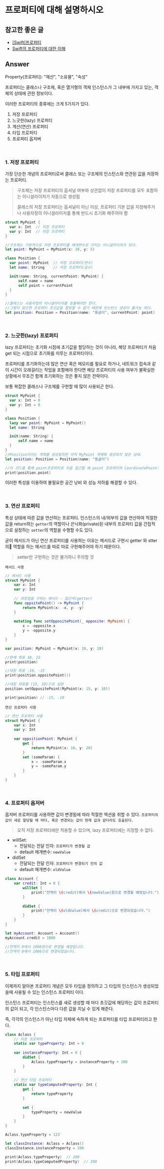 # 프로퍼티에 대해 설명하시오

## 참고한 좋은 글
* [[Swift]프로퍼티](https://jinshine.github.io/2018/05/22/Swift/6.프로퍼티(Property)/)
* [Swift의 프로퍼티에 대한 이해](https://soooprmx.com/swift-property/)

## Answer

Property(프로퍼티): "재산", "소유물", "속성"

프로퍼티는 클래스나 구조체, 혹은 열거형의 객체 인스턴스가 그 내부에 가지고 있는, 객체의 상태에 관한 정보이다.

이러한 프로퍼티의 종류에는 크게 5가지가 있다.

1. 저장 프로퍼티
2. 느긋한(lazy) 프로퍼티
3. 계산(연산) 프로퍼티
4. 타입 프로퍼티
5. 프로퍼티 옵저버


<br>

### 1. 저장 프로퍼티
가장 단순한 개념의 프로퍼티로써 클래스 또는 구조체의 인스턴스와 연관된 값을 저장하는 프로퍼티.

> 구조체는 저장 프로퍼티의 옵셔널 여부와 상관없이 저장 프로퍼티를 모두 포함하는 이니셜라이저가 자동으로 생성됨
>
> 클래스의 저장 프로퍼티는 옵셔널이 아닌 이상, 프로퍼티 기본 값을 지정해주거나 사용자정의 이니셜라이저를 통해 반드시 초기화 해주어야 함
```Swift
struct MyPoint {
  var x: Int  // 저장 프로퍼티
  var y: Int  // 저장 프로퍼티
}

//구초제는 기본적으로 저장 프로퍼티를 매개변수로 가지는 이니셜라이져가 있다.
let point: MyPoint = MyPoint(x: 10, y: 5)

class Position {
  var point: MyPoint  // 저장 프로퍼티(변수)
  let name: String    // 저장 프로퍼티(상수)

  init(name: String, currentPoint: MyPoint) {
      self.name = name
      self.point = currentPoint
  }
}

//클래스는 사용자정의 이니셜라이저를 호출해야만 한다.
//그렇지 않으면 프로퍼티 초깃값을 할당할 수 없기 때문에 인스턴스 생성이 불가능 하다.
let position: Position = Position(name: "동글이", currentPoint: point)
```


<br>

### 2. 느긋한(lazy) 프로퍼티
lazy 프로퍼티는 초기화 시점에 초기값을 할당하는 것이 아니라, 해당 프로퍼티가 처음 get 되는 시점으로 초기화를 미루는 프로퍼티이다. 

프로퍼티를 초기화하는데 많은 연산 혹은 메모리를 필요로 하거나, 네트워크 접속과 같이 시간이 오래걸리는 작업을 포함해야 한다면 해당 프로퍼티의 사용 여부가 불확실한 상황에서 무조건 함께 초기화하는 것은 좋지 않은 전략이다. 

보통 복잡한 클래스나 구조체를 구현할 때 많이 사용되곤 한다.

```Swift
struct MyPoint {
  var x: Int = 0
  var y: Int = 0
}

class Position {
  lazy var point: MyPoint = MyPoint()
  let name: String

  init(name: String) {
      self.name = name
  }
}
//Position이라는 객체를 생성됬지만 아직 MyPoint 객체에 생성되지 않은 상태.
let position: Position = Position(name: "동글이")

//이 코드를 통해 point프로퍼티로 처음 접근할 때 point 프로퍼티의 CoordinatePoint가 생성됩니다.
print(position.point)
```

이러한 특성을 이용하여 불필요한 공간 낭비 와 성능 저하를 해결할 수 있다.


<br>

### 3. 연산 프로퍼티
특성 상태에 따른 값을 연산하는 프로퍼티. 인스턴스의 내/외부의 값을 연산하여 적절한 값을 return하는 `getter`의 역할이나 은닉화(private)된 내부의 프로퍼티 값을 간접적으로 설정하는 `setter`의 역할을 수행할 수도 있다.

굳이 메서드가 아닌 연산 프로퍼티를 사용하는 이유는 메서드로 구현시 getter 와 stter의 역할을 하는 메서드를 따로 따로 구현해주어야 하기 때문이다.
> setter만 구현하는 것은 불가하니 주의할 것


`메서드 사용`
```swift
// 메서드 사용
struct MyPoint {
    var x: Int
    var y: Int
    
    // 대칭점을 구하는 메서드 - 접근자(getter)
    func oppsitePoint() -> MyPoint {
        return MyPoint(x: -x, y: -y)
    }
    
    mutating func setOppositePoint(_ opposite: MyPoint) {
        x = -opposite.x
        y = -opposite.y
    }
}

var position: MyPoint = MyPoint(x: 10, y: 20)

//현재 좌표 10, 15
print(position)

//대칭 좌표 -10, -15
print(position.oppsitePoint())

//대칭 좌표를 (15, 10)으로 설정
position.setOppositePoint(MyPoint(x: 15, y: 10))

print(position) // -15, -10
```


`연산 프로퍼티 사용`
```swift
// 연산 프로퍼티 사용
struct MyPoint {
    var x: Int
    var y: Int
    
    var oppsitionPoint: MyPoint {
        get {
            return MyPoint(x: 10, y: 20)
        }
        set (someParam) {
            x = -someParam.x
            y = -someParam.y
        }
    }
}
```

<br>

### 4. 프로퍼티 옵저버

옵저버 프로퍼티를 사용하면 값이 변경됨에 따라 적절한 액션을 취할 수 있다. `프로퍼티의 값이 새로 할당될 때 마다, 혹은 변경되는 값이 현재 값과 같더라도 호출된다.`
> 오직 저장 프로퍼티에만 적용할 수 있으며, lazy 프로퍼티에는 지정할 수 없다.

- willSet: 
    - 전달되는 전달 인자: `프로퍼티가 변경될 값`
    - default 매개변수: `newValue`
- didSet
    - 전달되는 전달 인자: `프로퍼티가 변경되기 전의 값`
    - default 매개변수: `oldValue`

```swift
class Account {
    var credit: Int = 0 {
        willSet {
            print("잔액이 \(credit)에서 \(newValue)원으로 변경될 예정입니다.")
        }
        
        didSet {
            print("잔액이 \(oldValue)에서 \(credit)으로 변경되었습니다.")
        }
    }
}

let myAccount: Account = Account()
myAccount.credit = 1000

//잔액이 0에서 1000원으로 변경될 예정입니다.
//잔액이 0에서 1000으로 변경되었습니다.
```

<br>

### 5. 타입 프로퍼티
이제까지 알아본 프로퍼티 개념은 모두 타입을 정의하고 그 타입의 인스턴스가 생성되었을때 사용될 수 있는 인스턴스 프로퍼티 이다. 

인스턴스 프로퍼티는 인스턴스를 새로 생성할 때 마다 초깃값에 해당하는 값이 프로퍼티의 값이 되고, 각 인스턴스마다 다른 값을 지닐 수 있게 해준다.

즉, 각각의 인스턴스가 아닌 타입 자체에 속하게 되는 프로퍼티를 타입 프로퍼티라고 한다.


```swift
class Aclass {
    // 저장 프로퍼티
    static var typeProperty: Int = 0
    
    var instanceProperty: Int = 0 {
        didSet {
            Aclass.typeProperty = instanceProperty + 100
        }
    }
    
    // 연산 타입 프로퍼티
    static var typeComputedProperty: Int {
        get {
            return typeProperty
        }
        
        set {
            typeProperty = newValue
        }
    }
}

Aclass.typeProperty = 123

let classInstance: Aclass = Aclass()
classInstance.instanceProperty = 100

print(Aclass.typeProperty)  // 200
print(Aclass.typeComputedProperty)  // 200
```